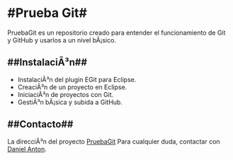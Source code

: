 #Prueba Git#
====================
  								
PruebaGit es un repositorio creado para entender el funcionamiento de Git y GitHub y usarlos a un nivel bÃ¡sico.
													
##InstalaciÃ³n##
-------------------------
- InstalaciÃ³n del plugin EGit para Eclipse.  
- CreaciÃ³n de un proyecto en Eclipse.  
- IniciaciÃ³n de proyectos con Git.  
- GestiÃ³n bÃ¡sica y subida a GitHub.  

##Contacto##
---------------------------
La direcciÃ³n del proyecto [PruebaGit](https://github.com/daniDAW/Pruebagit.git)
Para cualquier duda, contactar con [Daniel Anton](http://danialfaro_92@hotmail.com).
